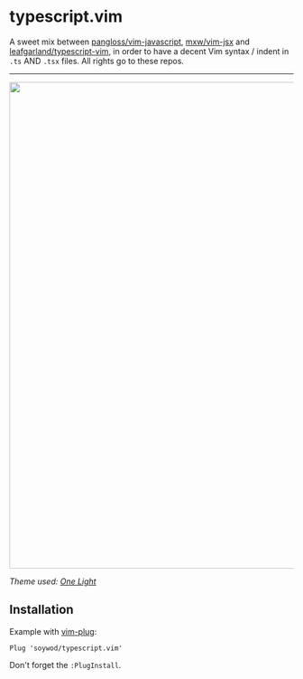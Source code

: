 # typescript.vim

A sweet mix between [pangloss/vim-javascript](https://github.com/pangloss/vim-javascript), [mxw/vim-jsx](https://github.com/mxw/vim-jsx) and [leafgarland/typescript-vim](https://github.com/leafgarland/typescript-vim), in order to have a decent Vim syntax / indent in `.ts` AND `.tsx` files. All rights go to these repos.

---

<p align="center">
<img  width="861" src="https://user-images.githubusercontent.com/10437171/41809517-4758e4b2-76ef-11e8-9edb-f798c2e963ec.png"></img>
</p>

*Theme used: [One Light](https://github.com/rakr/vim-one)*

## Installation

Example with [vim-plug](https://github.com/junegunn/vim-plug):

```vimscript
Plug 'soywod/typescript.vim'
```

Don't forget the `:PlugInstall`.

